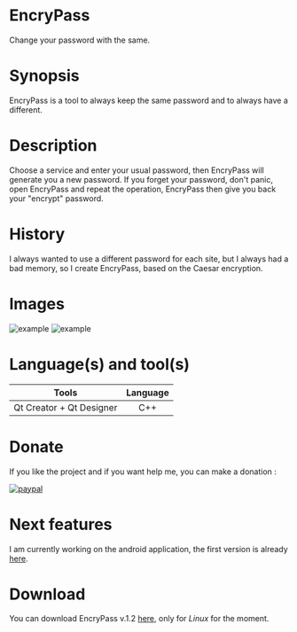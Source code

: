 # EncryPass
Change your password with the same.
# Synopsis
EncryPass is a tool to always keep the same password and to always have a different.
# Description
Choose a service and enter your usual password, then EncryPass will generate you a new password.
If you forget your password, don't panic, open EncryPass and repeat the operation, EncryPass then give you back your "encrypt" password.
# History
I always wanted to use a different password for each site, but I always had a bad memory, so I create EncryPass, based on the Caesar encryption.
# Images
![example](http://i.imgur.com/HeLfSWJ.png)
![example](http://i.imgur.com/HKK3TwK.png)
# Language(s) and tool(s)

|           Tools           | Language  |
|:-------------------------:|:---------:|
| Qt Creator + Qt Designer  |     C++   |

# Donate
If you like the project and if you want help me, you can make a donation :

[![paypal](https://www.paypalobjects.com/fr_FR/FR/i/btn/btn_donate_SM.gif)](https://www.paypal.me/R3J3CT3D)
# Next features
I am currently working on the android application, the first version is already [here](https://github.com/R3J3CT3D/EncryPass-Android).
# Download
You can download EncryPass v.1.2 [here](https://github.com/R3J3CT3D/EncryPass/releases), only for *Linux* for the moment.
